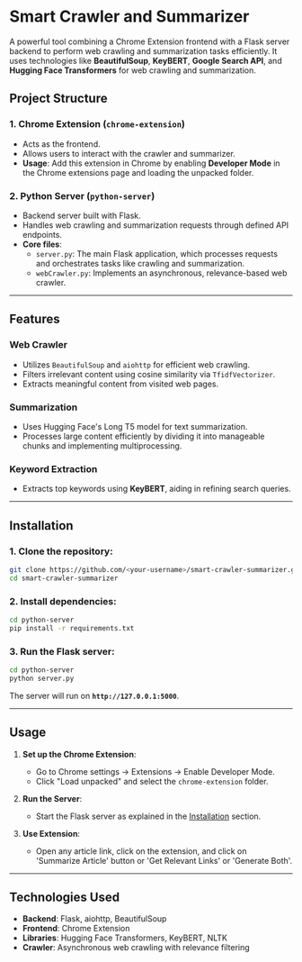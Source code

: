 # Smart Crawler and Summarizer

A powerful tool combining a Chrome Extension frontend with a Flask server backend to perform web crawling and summarization tasks efficiently. It uses technologies like **BeautifulSoup**, **KeyBERT**, **Google Search API**, and **Hugging Face Transformers** for web crawling and summarization.

## Project Structure

### 1. **Chrome Extension** (`chrome-extension`)
   - Acts as the frontend.
   - Allows users to interact with the crawler and summarizer.
   - **Usage**: Add this extension in Chrome by enabling **Developer Mode** in the Chrome extensions page and loading the unpacked folder.

### 2. **Python Server** (`python-server`)
   - Backend server built with Flask.
   - Handles web crawling and summarization requests through defined API endpoints.
   - **Core files**:
     - `server.py`: The main Flask application, which processes requests and orchestrates tasks like crawling and summarization.
     - `webCrawler.py`: Implements an asynchronous, relevance-based web crawler.

---

## Features

### Web Crawler
- Utilizes `BeautifulSoup` and `aiohttp` for efficient web crawling.
- Filters irrelevant content using cosine similarity via `TfidfVectorizer`.
- Extracts meaningful content from visited web pages.

### Summarization
- Uses Hugging Face's Long T5 model for text summarization.
- Processes large content efficiently by dividing it into manageable chunks and implementing multiprocessing.

### Keyword Extraction
- Extracts top keywords using **KeyBERT**, aiding in refining search queries.

---


## Installation

### 1. Clone the repository:
```bash
git clone https://github.com/<your-username>/smart-crawler-summarizer.git
cd smart-crawler-summarizer
```

### 2. Install dependencies:
```bash
cd python-server
pip install -r requirements.txt
```

### 3. Run the Flask server:
```bash
cd python-server
python server.py
```
The server will run on **`http://127.0.0.1:5000`**.

---

## Usage

1. **Set up the Chrome Extension**:
   - Go to Chrome settings → Extensions → Enable Developer Mode.
   - Click "Load unpacked" and select the `chrome-extension` folder.

2. **Run the Server**:
   - Start the Flask server as explained in the [Installation](#installation) section.

3. **Use Extension**:
   - Open any article link, click on the extension, and click on 'Summarize Article' button or 'Get Relevant Links' or 'Generate Both'.

---

## Technologies Used
- **Backend**: Flask, aiohttp, BeautifulSoup
- **Frontend**: Chrome Extension
- **Libraries**: Hugging Face Transformers, KeyBERT, NLTK
- **Crawler**: Asynchronous web crawling with relevance filtering

